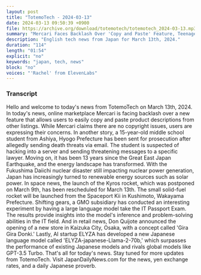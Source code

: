 ```yaml
---
layout: post
title: "TotemoTech - 2024-03-13"
date: 2024-03-13 09:50:39 +0900
file: https://archive.org/download/totemotech/totemotech_2024-03-13.mp3
summary: "Mercari Faces Backlash Over 'Copy and Paste' Feature, Teenager Suspected of Sending Death Threats, & more…"
description: "English tech news from Japan for March 13th, 2024."
duration: "114"
length: "01:54"
explicit: "no"
keywords: "japan, tech, news"
block: "no"
voices: "'Rachel' from ElevenLabs"
---
```


### Transcript

Hello and welcome to today's news from TotemoTech on March 13th, 2024. In today's news, online marketplace Mercari is facing backlash over a new feature that allows users to easily copy and paste product descriptions from other listings. While Mercari claims there are no copyright issues, users are expressing their concerns. In another story, a 15-year-old middle school student from Ashiya, Hyogo Prefecture has been sent for prosecution after allegedly sending death threats via email. The student is suspected of hacking into a server and sending threatening messages to a specific lawyer. Moving on, it has been 13 years since the Great East Japan Earthquake, and the energy landscape has transformed. With the Fukushima Daiichi nuclear disaster still impacting nuclear power generation, Japan has increasingly turned to renewable energy sources such as solar power. In space news, the launch of the Kyros rocket, which was postponed on March 9th, has been rescheduled for March 13th. The small solid-fuel rocket will be launched from the Spaceport Kii in Kushimoto, Wakayama Prefecture. Shifting gears, a GMO subsidiary has conducted an interesting experiment by having a large language model take the IT Passport Exam. The results provide insights into the model's inference and problem-solving abilities in the IT field. And in retail news, Don Quijote announced the opening of a new store in Kaizuka City, Osaka, with a concept called 'Gira Gira Donki.' Lastly, AI startup ELYZA has developed a new Japanese language model called 'ELYZA-japanese-Llama-2-70b,' which surpasses the performance of existing Japanese models and rivals global models like GPT-3.5 Turbo. That's all for today's news. Stay tuned for more updates from TotemoTech.   Visit JapanDailyNews.com for the news, yen exchange rates, and a daily Japanese proverb.
